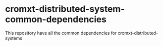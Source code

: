 # cromxt-distributed-system-common-dependencies
This repository have all the common dependencies for cromxt-distributed-systems
